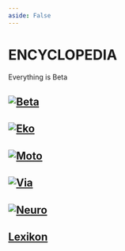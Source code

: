 ```yaml
---
aside: False
---
```


# ENCYCLOPEDIA

Everything is Beta

## [![Beta](/Beta/Beta_Icon.png)](/encyclopedia/Beta/WhatBeta)

## [![Eko](/Eko/Eko_Icon.png)](/encyclopedia/eko/EcoOverview)

## [![Moto](/Moto/Moto_Icon.png)](/encyclopedia/Moto/MotoOverview)

## [![Via](/Via/Via_Icon.png)](/encyclopedia/Via/ViaOverview)

## [![Neuro](/Neuro/Neuro_Icon.png)](/encyclopedia/Neuro/NeuroOverview)

## [Lexikon](/encyclopedia/Lexikon)